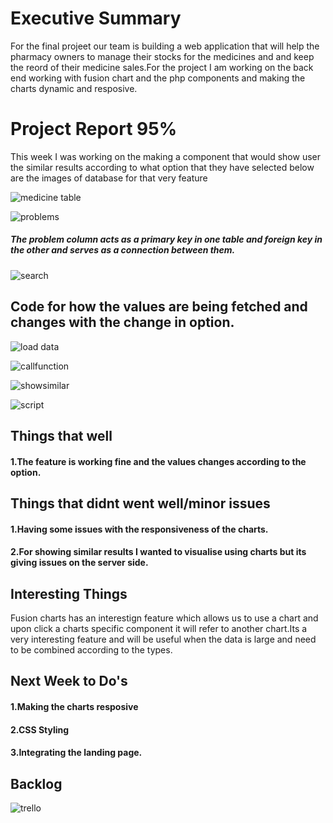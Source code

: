 # Executive Summary
For the final projeet our team is building a web application that will help the pharmacy owners to manage their stocks for the medicines and and keep the reord of their medicine sales.For the project I am working on the back end working with fusion chart and the php  components and making the charts dynamic and resposive.


# Project Report 95%
This week I was working on the making a component that would show user the similar results according to what option that they have selected
below are the images of database for that very feature

![medicine table](https://user-images.githubusercontent.com/41308248/49314069-25251f00-f49e-11e8-9ed4-fce32a919768.JPG)

![problems](https://user-images.githubusercontent.com/41308248/49314071-25bdb580-f49e-11e8-9ee3-3fbe9cdbe77d.JPG)

##### The problem column acts as a primary key in one table and foreign key in the other and serves as a connection between them.
  
![search](https://user-images.githubusercontent.com/41308248/49314844-906ff080-f4a0-11e8-95d8-d1c852d86f3d.PNG)
  
## Code for how the values are being fetched and changes with the change in option.

![load data](https://user-images.githubusercontent.com/41308248/49315185-94e8d900-f4a1-11e8-8de7-97753e63e690.PNG)

![callfunction](https://user-images.githubusercontent.com/41308248/49315186-94e8d900-f4a1-11e8-8bad-897c906bf30a.PNG)

![showsimilar](https://user-images.githubusercontent.com/41308248/49315187-94e8d900-f4a1-11e8-94e8-8db53e996a4e.PNG)

![script](https://user-images.githubusercontent.com/41308248/49315188-95816f80-f4a1-11e8-81dd-c2f36c55db27.PNG)

  
  
## Things that well
#### 1.The feature is working fine and the values changes according to the option.


## Things that didnt went well/minor issues

#### 1.Having some issues with the responsiveness of the charts.
#### 2.For showing similar results I wanted to visualise using charts but its giving issues on the server side.

## Interesting Things
Fusion charts has an interestign feature which allows us to use a chart and upon click a charts specific component it will refer to another chart.Its a very interesting feature and will be useful when the data is large and need to be combined according to the types.

## Next Week to Do's

#### 1.Making the charts resposive
#### 2.CSS Styling
#### 3.Integrating the landing page.  

## Backlog

![trello](https://user-images.githubusercontent.com/41308248/49319209-95d53700-f4b0-11e8-9c04-86816ead0d1a.JPG)

